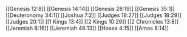 [[Genesis 12:8]]
[[Genesis 14:14]]
[[Genesis 28:19]]
[[Genesis 35:1]]
[[Deuteronomy 34:1]]
[[Joshua 7:2]]
[[Judges 18:27]]
[[Judges 18:29]]
[[Judges 20:1]]
[[1 Kings 13:4]]
[[2 Kings 10:29]]
[[2 Chronicles 13:8]]
[[Jeremiah 8:16]]
[[Jeremiah 48:13]]
[[Hosea 4:15]]
[[Amos 8:14]]
